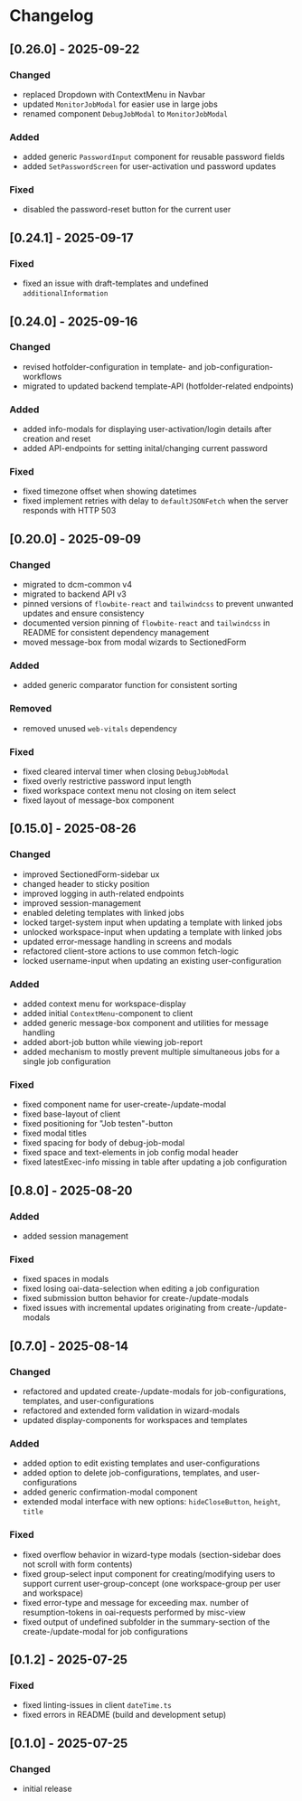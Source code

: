 # Changelog

## [0.26.0] - 2025-09-22

### Changed

- replaced Dropdown with ContextMenu in Navbar
- updated `MonitorJobModal` for easier use in large jobs
- renamed component `DebugJobModal` to `MonitorJobModal`

### Added

- added generic `PasswordInput` component for reusable password fields
- added `SetPasswordScreen` for user-activation und password updates

### Fixed

- disabled the password-reset button for the current user

## [0.24.1] - 2025-09-17

### Fixed

- fixed an issue with draft-templates and undefined `additionalInformation`

## [0.24.0] - 2025-09-16

### Changed

- revised hotfolder-configuration in template- and job-configuration-workflows
- migrated to updated backend template-API (hotfolder-related endpoints)

### Added

- added info-modals for displaying user-activation/login details after creation and reset
- added API-endpoints for setting inital/changing current password

### Fixed

- fixed timezone offset when showing datetimes
- fixed implement retries with delay to `defaultJSONFetch` when the server responds with HTTP 503

## [0.20.0] - 2025-09-09

### Changed

- migrated to dcm-common v4
- migrated to backend API v3
- pinned versions of `flowbite-react` and `tailwindcss` to prevent unwanted updates and ensure consistency
- documented version pinning of `flowbite-react` and `tailwindcss` in README for consistent dependency management
- moved message-box from modal wizards to SectionedForm

### Added

- added generic comparator function for consistent sorting

### Removed

- removed unused `web-vitals` dependency

### Fixed

- fixed cleared interval timer when closing `DebugJobModal`
- fixed overly restrictive password input length
- fixed workspace context menu not closing on item select
- fixed layout of message-box component

## [0.15.0] - 2025-08-26

### Changed

- improved SectionedForm-sidebar ux
- changed header to sticky position
- improved logging in auth-related endpoints
- improved session-management
- enabled deleting templates with linked jobs
- locked target-system input when updating a template with linked jobs
- unlocked workspace-input when updating a template with linked jobs
- updated error-message handling in screens and modals
- refactored client-store actions to use common fetch-logic
- locked username-input when updating an existing user-configuration

### Added

- added context menu for workspace-display
- added initial `ContextMenu`-component to client
- added generic message-box component and utilities for message handling
- added abort-job button while viewing job-report
- added mechanism to mostly prevent multiple simultaneous jobs for a single job configuration

### Fixed

- fixed component name for user-create-/update-modal
- fixed base-layout of client
- fixed positioning for "Job testen"-button
- fixed modal titles
- fixed spacing for body of debug-job-modal
- fixed space and text-elements in job config modal header
- fixed latestExec-info missing in table after updating a job configuration

## [0.8.0] - 2025-08-20

### Added

- added session management

### Fixed

- fixed spaces in modals
- fixed losing oai-data-selection when editing a job configuration
- fixed submission button behavior for create-/update-modals
- fixed issues with incremental updates originating from create-/update-modals

## [0.7.0] - 2025-08-14

### Changed

- refactored and updated create-/update-modals for job-configurations, templates, and user-configurations
- refactored and extended form validation in wizard-modals
- updated display-components for workspaces and templates

### Added

- added option to edit existing templates and user-configurations
- added option to delete job-configurations, templates, and user-configurations
- added generic confirmation-modal component
- extended modal interface with new options: `hideCloseButton`, `height`, `title`

### Fixed

- fixed overflow behavior in wizard-type modals (section-sidebar does not scroll with form contents)
- fixed group-select input component for creating/modifying users to support current user-group-concept (one workspace-group per user and workspace)
- fixed error-type and message for exceeding max. number of resumption-tokens in oai-requests performed by misc-view
- fixed output of undefined subfolder in the summary-section of the create-/update-modal for job configurations

## [0.1.2] - 2025-07-25

### Fixed

- fixed linting-issues in client `dateTime.ts`
- fixed errors in README (build and development setup)

## [0.1.0] - 2025-07-25

### Changed

- initial release
